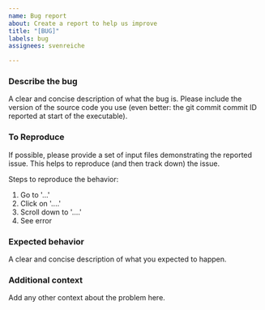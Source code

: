 ```yaml
---
name: Bug report
about: Create a report to help us improve
title: "[BUG]"
labels: bug
assignees: svenreiche

---
```


### Describe the bug
A clear and concise description of what the bug is.
Please include the version of the source code you use (even better: the git commit commit ID reported at start of the executable).

### To Reproduce
If possible, please provide a set of input files demonstrating the reported issue. This helps to reproduce (and then track down) the issue.

Steps to reproduce the behavior:
1. Go to '...'
2. Click on '....'
3. Scroll down to '....'
4. See error

### Expected behavior
A clear and concise description of what you expected to happen.


### Additional context
Add any other context about the problem here.
